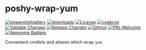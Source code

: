 # poshy-wrap-yum

[![powershellgallery](https://img.shields.io/powershellgallery/v/poshy-wrap-yum.svg)](https://www.powershellgallery.com/packages/poshy-wrap-yum)
[![downloads](https://img.shields.io/powershellgallery/dt/poshy-wrap-yum.svg)](https://www.powershellgallery.com/packages/poshy-wrap-yum)
[![License](https://img.shields.io/github/license/pwshrc/poshy-wrap-yum)](./LICENSE.txt)
[![codecov](https://codecov.io/gh/pwshrc/poshy-wrap-yum/branch/main/graph/badge.svg)](https://codecov.io/gh/pwshrc/poshy-wrap-yum)
[![Validate Changes](https://github.com/pwshrc/poshy-wrap-yum/actions/workflows/validate.yml/badge.svg)](https://github.com/pwshrc/poshy-wrap-yum/actions/workflows/validate.yml)
[![Release Changes](https://github.com/pwshrc/poshy-wrap-yum/actions/workflows/release.yml/badge.svg)](https://github.com/pwshrc/poshy-wrap-yum/actions/workflows/release.yml)
[![Gitmoji](https://img.shields.io/badge/gitmoji-%20😜%20😍-FFDD67.svg?style=flat-square)](https://gitmoji.carloscuesta.me/)
[![PRs Welcome](https://img.shields.io/badge/PRs-welcome-brightgreen.svg?style=flat-square)](http://makeapullrequest.com)
[![Awesome Badges](https://img.shields.io/badge/badges-awesome-green.svg)](https://github.com/Naereen/badges)

Convenient cmdlets and aliases which wrap `yum`.

